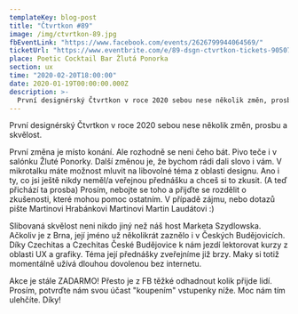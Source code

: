 ```yaml
---
templateKey: blog-post
title: "Čtvrtkon #89"
image: /img/ctvrtkon-89.jpg
fbEventLink: "https://www.facebook.com/events/2626799944064569/"
ticketUrl: "https://www.eventbrite.com/e/89-dsgn-ctvrtkon-tickets-90507673889"
place: Poetic Cocktail Bar Žlutá Ponorka
section: ux
time: "2020-02-20T18:00:00"
date: 2020-01-19T00:00:00.000Z
description: >-
  První designérský Čtvrtkon v roce 2020 sebou nese několik změn, prosbu a skvělost.
---
```


První designérský Čtvrtkon v roce 2020 sebou nese několik změn, prosbu a skvělost.

První změna je místo konání. Ale rozhodně se neni čeho bát. Pivo teče i v salónku Žluté Ponorky. Další změnou je, že bychom rádi dali slovo i vám. V mikrotalku máte možnost mluvit na libovolné téma z oblasti designu. Ano i ty, co jsi ještě nikdy neměl/a veřejnou přednášku a chceš si to zkusit. (A teď přichází ta prosba) Prosím, nebojte se toho a přijďte se rozdělit o zkušenosti, které mohou pomoc ostatním. V případě zájmu, nebo dotazů pište Martinovi Hrabánkovi Martinovi Martin Laudátovi :)

Slibovaná skvělost neni nikdo jiný než náš host Marketa Szydlowska. Ačkoliv je z Brna, její jméno už několikrát zaznělo i v Českých Budějovicích. Díky Czechitas a Czechitas České Budějovice k nám jezdí lektorovat kurzy z oblasti UX a grafiky. Téma její přednášky zveřejníme již brzy. Maky si totiž momentálně užívá dlouhou dovolenou bez internetu.

Akce je stále ZADARMO! Přesto je z FB těžké odhadnout kolik přijde lidí. Prosím, potvrďte nám svou účast "koupením" vstupenky níže. Moc nám tím ulehčíte. Díky!
